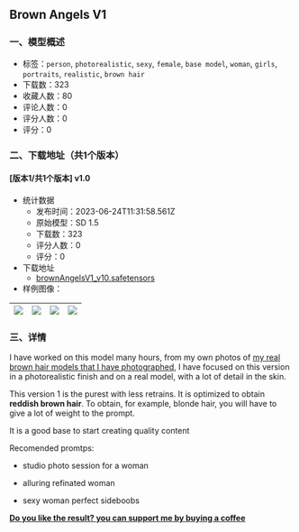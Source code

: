 ## Brown Angels V1
### 一、模型概述

- 标签：`person`, `photorealistic`, `sexy`, `female`, `base model`, `woman`, `girls`, `portraits`, `realistic`, `brown hair`
- 下载数：323
- 收藏人数：80
- 评论人数：0
- 评分人数：0
- 评分：0

### 二、下载地址（共1个版本）

#### [版本1/共1个版本] v1.0

- 统计数据
  - 发布时间：2023-06-24T11:31:58.561Z
  - 原始模型：SD 1.5
  - 下载数：323
  - 评分人数：0
  - 评分：0
- 下载地址
  - [brownAngelsV1_v10.safetensors](https://civitai.com/api/download/models/102850)
- 样例图像：

| <img src="https://image.civitai.com/xG1nkqKTMzGDvpLrqFT7WA/ba9db8f8-9f61-42b9-b061-2fde897b1d82/width=450/1269484.jpeg" /> | <img src="https://image.civitai.com/xG1nkqKTMzGDvpLrqFT7WA/bf38175f-b935-4c35-adf6-3f43386125df/width=450/1269896.jpeg" /> | <img src="https://image.civitai.com/xG1nkqKTMzGDvpLrqFT7WA/6125c0ab-e716-4822-b496-101c2277e156/width=450/1269544.jpeg" /> | <img src="https://image.civitai.com/xG1nkqKTMzGDvpLrqFT7WA/a8eaa6d1-5a2c-4d39-89f2-a08f7a00e2a3/width=450/1269598.jpeg" /> |
| ---- | ---- | ---- | ---- |


### 三、详情
<p>I have worked on this model many hours, from my own photos of <u>my real brown hair models that I have photographed,</u> I have focused on this version in a photorealistic finish and on a real model, with a lot of detail in the skin.</p><p>This version 1 is the purest with less retrains. It is optimized to obtain<strong> reddish brown hair</strong>. To obtain, for example, blonde hair, you will have to give a lot of weight to the prompt.</p><p>It is a good base to start creating quality content</p><p></p><p>Recomended promtps:</p><ul><li><p>studio photo session for a woman</p></li><li><p>alluring refinated woman</p></li><li><p>sexy  woman perfect sideboobs</p></li></ul><p></p><p></p><p><a target="_blank" rel="ugc" href="https://bmc.link/danielatalaya"><strong><u>Do you like the result? you can support me by buying a coffee</u></strong></a></p>